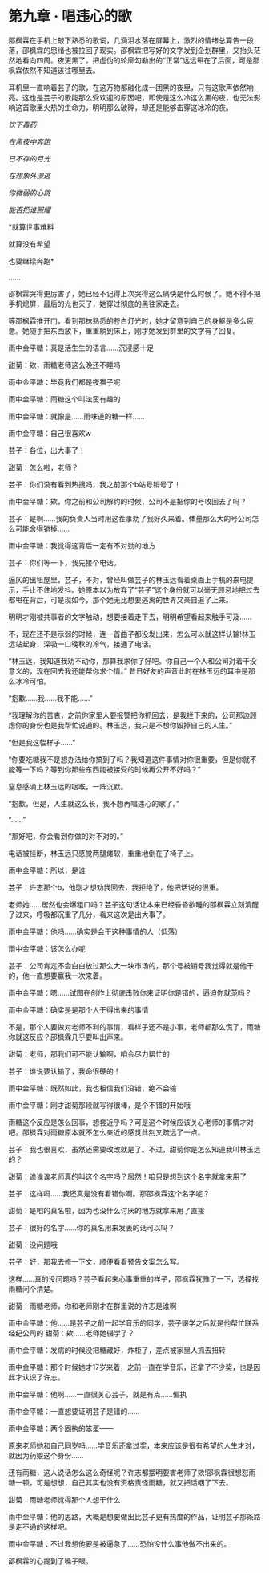 # 第九章 · 唱违心的歌

邵枫霖在手机上敲下熟悉的歌词，几滴泪水落在屏幕上，激烈的情绪总算告一段落，邵枫霖的思绪也被拉回了现实。邵枫霖把写好的文字发到企划群里，又抬头茫然地看向四周。夜更黑了，把虚伪的轮廓勾勒出的“正常”远远甩在了后面，可是邵枫霖依然不知道该往哪里去。

耳机里一直响着芸子的歌，在这万物都融化成一团黑的夜里，只有这歌声依然响亮。这也是芸子的歌能那么受欢迎的原因吧，即使是这么冷这么黑的夜，也无法影响这首歌里火热的生命力，明明那么破碎，却还是能够击穿这冰冷的夜。

*饮下毒药*

*在黑夜中奔跑*

*已不存的月光*

*在想象外溃逃*

*你微弱的心跳*

*能否把谁照耀*

*就算世事难料

就算没有希望

也要继续奔跑*

……


邵枫霖哭得更厉害了，她已经不记得上次哭得这么痛快是什么时候了。她不得不把手机熄屏，最后的光也灭了，她穿过彻底的黑往家走去。

等邵枫霖推开门，看到那抹熟悉的苍白灯光时，她才留意到自己的身躯是多么疲惫。她随手把东西放下，重重躺到床上，刚才她发到群里的文字有了回复。

雨中金平糖：真是活生生的语言……沉浸感十足️

甜菊：欸，雨糖老师这么晚还不睡吗

雨中金平糖：毕竟我们都是夜猫子呢

雨中金平糖：雨糖这个叫法蛮有趣的

雨中金平糖：就像是……雨味道的糖一样……

雨中金平糖：自己很喜欢w

芸子：各位，出大事了！

甜菊：怎么啦，老师？

芸子：你们没有看到热搜吗，我之前那个b站号销号了！

雨中金平糖：欸，你之前和公司解约的时候，公司不是把你的号收回去了吗？

芸子：是啊……我的负责人当时用这茬事劝了我好久来着。体量那么大的号公司怎么可能舍得销掉……

雨中金平糖：我觉得这背后一定有不对劲的地方

芸子：你们等一下，我先接个电话。

逼仄的出租屋里，芸子，不对，曾经叫做芸子的林玉远看着桌面上手机的来电提示，手止不住地发抖。她原本以为放弃了“芸子”这个身份就可以毫无顾忌地把过去都甩在背后，可是现如今，那个她无比想要逃离的世界又亲自追了上来。

明明才刚被共事者的文字触动，想要接着走下去，明明希望看起来触手可及……

不，现在还不是示弱的时候，连一首曲子都没发出来，怎么可以就这样认输!林玉远站起身，深吸一口晚秋的冷气，接通了电话。

“林玉远，我知道我劝不动你，那算我求你了好吧。你自己一个人和公司对着干没意义的，现在回去我还能帮你求个情。”
昔日好友的声音此时在林玉远的耳中是那么冰冷可怕。

“抱歉……我……我不能……”

“我理解你的苦衷，之前你家里人要报警把你抓回去，是我拦下来的，公司那边顾虑你的身份也是我帮忙说通的。林玉远，我只是不想你毁掉自己的人生。”

“但是我这幅样子……”

“你要吃糖我不是想办法给你搞到了吗？我知道这件事情对你很重要，但是你就不能等一下吗？等到你那些东西能被接受的时候再公开不好吗？”

窒息感涌上林玉远的咽喉，一阵沉默。

“抱歉，但是，人生就这么长，我不想再唱违心的歌了。”

“……”

“那好吧，你会看到你做的对不对的。”

电话被挂断，林玉远只感觉两腿瘫软，重重地倒在了椅子上。

雨中金平糖：所以，是谁

芸子：许志那个b，他刚才想劝我回去，我拒绝了，他把话说的很重。

老师她……居然也会爆粗口吗？芸子这句话让本来已经昏昏欲睡的邵枫霖立刻清醒了过来，呼吸都沉重了几分，看来这次是出大事了。

雨中金平糖：他吗……确实是会干这种事情的人（低落）

雨中金平糖：该怎么办呢

芸子：公司肯定不会白白放过那么大一块市场的，那个号被销号我觉得就是他干的，他一直想要赢我一次来着。

雨中金平糖：嗯……试图在创作上彻底击败你来证明你是错的，逼迫你就范吗？

雨中金平糖：确实是是那个人干得出来的事情

不是，那个人要做对老师不利的事情，看样子还不是小事，老师都那么慌了，雨糖你就这反应？邵枫霖几乎要叫出声来。


甜菊：老师，那我们可不能认输啊，咱会尽力帮忙的

芸子：谁说要认输了，我命很硬的！

雨中金平糖：既然如此，我也相信我们没错，绝不会输

雨中金平糖：刚才甜菊那段就写得很棒，是个不错的开始哦

雨糖这个反应是怎么回事，想套近乎吗？可是这个时候应该关心老师的事情才对吧。邵枫霖对雨糖原本就不怎么亲近的感觉此刻又疏远了一点。


芸子：我也很喜欢，虽然还需要改改就是了。不过，甜菊你是怎么知道我叫林玉远的？

甜菊：诶诶诶老师真的叫这个名字吗？居然！咱只是想到这个名字就拿来用了

芸子：这样吗……我还真是没有看错你啊。那邵枫霖这个名字呢？

甜菊：是咱的真名啦，因为也没什么讨厌的地方就拿来用了直接

芸子：很好的名字……你的真名用来发表的话可以吗？

甜菊：没问题哦

芸子：好，那我去修一下文，顺便看看预告文案怎么写。

这样……真的没问题吗？芸子看起来心事重重的样子，邵枫霖犹豫了一下，选择找雨糖问个清楚。


甜菊：雨糖老师，你和老师刚才在群里说的许志是谁啊

雨中金平糖：他……是芸子之前一起学音乐的同学，芸子辍学之后就是他帮忙联系经纪公司的
甜菊：欸……老师她辍学了？

雨中金平糖：发病的时候没把糖藏好，炸柜了，差点被家里人抓去扭转

雨中金平糖：那个时候她才17岁来着，之前一直在学音乐，还拿了不少奖，也是因此才认识了许志。

雨中金平糖：他啊……一直很关心芸子，就是有点……偏执

雨中金平糖：一直想要证明芸子是错的……

雨中金平糖：两个固执的笨蛋——

原来老师她和自己同岁吗……学音乐还拿过奖，本来应该是很有希望的人生才对，就因为药娘这个身份……

还有雨糖，这人说话怎么这么奇怪呢？许志都摆明要害老师了欸!邵枫霖很想怼雨糖一顿，可是想想，自己其实也没有资格责怪雨糖，就又把话咽了下去。

甜菊：雨糖老师觉得那个人想干什么

雨中金平糖：他的思路，大概是想要做出比芸子更有热度的作品，证明芸子那条路是走不通的这样吧。

雨中金平糖：不过我想他要是被逼急了……恐怕没什么事他做不出来的。

邵枫霖的心提到了嗓子眼。
